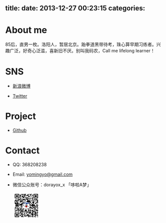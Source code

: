 title: 
date: 2013-12-27 00:23:15
categories: 
---
# About me
85后，直男一枚。洛阳人，暂居北京。跆拳道黑带待考，珠心算早期习练者。兴趣广泛，好奇心泛滥，喜新旧不厌。别叫我码农，Call me lifelong learner！

# SNS
* [新浪微博](http://weibo.com/youzj)

* [Twitter](https://twitter.com/dorayox)

# Project
* [Github](https://github.com/dorayo)

# Contact
* QQ: 368208238
* Email: yomingyo@gmail.com
* 微信公众账号：dorayox_x 「哆啦A梦」

	![dorayox_x](../dorayox_x.jpg) 